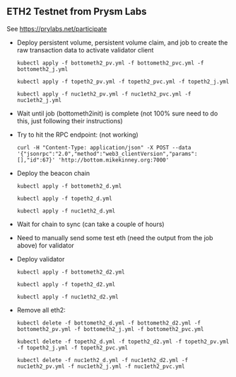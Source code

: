 ## ETH2 Testnet from Prysm Labs

See https://prylabs.net/participate

- Deploy persistent volume, persistent volume claim, and job to create the raw transaction data to activate validator client

    `kubectl apply -f bottometh2_pv.yml -f bottometh2_pvc.yml -f bottometh2_j.yml`

    `kubectl apply -f topeth2_pv.yml -f topeth2_pvc.yml -f topeth2_j.yml`

    `kubectl apply -f nuc1eth2_pv.yml -f nuc1eth2_pvc.yml -f nuc1eth2_j.yml`

- Wait until job (bottometh2init) is complete (not 100% sure need to do this, just following their instructions)

- Try to hit the RPC endpoint: (not working)

    ```
    curl -H "Content-Type: application/json" -X POST --data '{"jsonrpc":"2.0","method":"web3_clientVersion","params":[],"id":67}' 'http://bottom.mikekinney.org:7000'
    ```

- Deploy the beacon chain

    `kubectl apply -f bottometh2_d.yml`

    `kubectl apply -f topeth2_d.yml`

    `kubectl apply -f nuc1eth2_d.yml`

- Wait for chain to sync (can take a couple of hours)

- Need to manually send some test eth (need the output from the job above) for validator

- Deploy validator

    `kubectl apply -f bottometh2_d2.yml`

    `kubectl apply -f topeth2_d2.yml`

    `kubectl apply -f nuc1eth2_d2.yml`

- Remove all eth2:

    `kubectl delete -f bottometh2_d.yml -f bottometh2_d2.yml -f bottometh2_pv.yml -f bottometh2_j.yml -f bottometh2_pvc.yml`

    `kubectl delete -f topeth2_d.yml -f topeth2_d2.yml -f topeth2_pv.yml -f topeth2_j.yml -f topeth2_pvc.yml`

    `kubectl delete -f nuc1eth2_d.yml -f nuc1eth2_d2.yml -f nuc1eth2_pv.yml -f nuc1eth2_j.yml -f nuc1eth2_pvc.yml`
